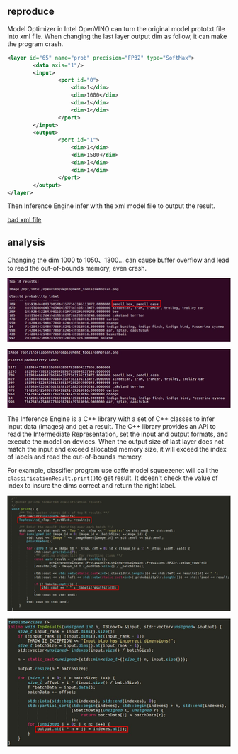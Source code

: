 ## reproduce

Model Optimizer in Intel OpenVINO can turn the original model prototxt file into xml file. When changing the last layer output dim as follow, it can make the program crash.

```xml
<layer id="65" name="prob" precision="FP32" type="SoftMax">
		<data axis="1"/>
		<input>
				<port id="0">
					<dim>1</dim>
					<dim>1000</dim>
					<dim>1</dim>
					<dim>1</dim>
				</port>
		</input>
		<output>
				<port id="1">
					<dim>1</dim>
					<dim>1500</dim>
					<dim>1</dim>
					<dim>1</dim>
				</port>
		</output>
</layer>
```

Then Inference Engine infer with the xml model file to output the result. 

[bad xml file](https://github.com/TiffanyBlue/PoCbyMyself/blob/master/Intel/openvino/bad-squeezenet1.1.xml)

## analysis

Changing the dim 1000 to 1050、1300... can cause buffer overflow and lead to read the out-of-bounds memory, even crash. 

![](./1050.jpg)



![](./1300.jpg)

The Inference Engine is a C++ library with a set of C++ classes to infer input data (images) and get a result. The C++ library provides an API to read the Intermediate Representation, set the input and output formats, and execute the model on devices. When the output size of last layer does not match the input and exceed allocated memory size, it will exceed the index of labels and read the out-of-bounds memory. 

For example, classifier program use caffe model squeezenet will call the `classificationResult.print()`to get result. It doesn't check the value of index to insure the dims correct and return the right label.

![](./code1.jpg)



![](./code2.jpg)

